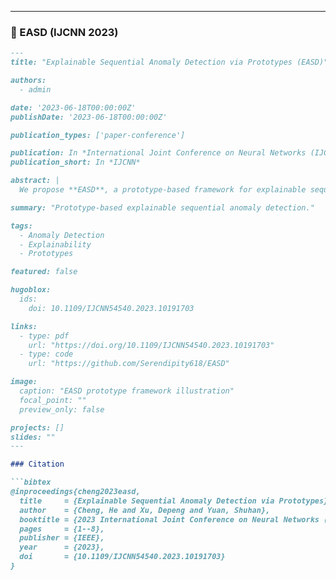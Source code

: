 
---

### 📄 EASD (IJCNN 2023)

```markdown
---
title: "Explainable Sequential Anomaly Detection via Prototypes (EASD)"

authors:
  - admin

date: '2023-06-18T00:00:00Z'
publishDate: '2023-06-18T00:00:00Z'

publication_types: ['paper-conference']

publication: In *International Joint Conference on Neural Networks (IJCNN 2023)*
publication_short: In *IJCNN*

abstract: |
  We propose **EASD**, a prototype-based framework for explainable sequential anomaly detection. By linking anomalous subsequences to representative prototypes, EASD provides human-understandable explanations while maintaining strong detection accuracy.

summary: "Prototype-based explainable sequential anomaly detection."

tags:
  - Anomaly Detection
  - Explainability
  - Prototypes

featured: false

hugoblox:
  ids:
    doi: 10.1109/IJCNN54540.2023.10191703

links:
  - type: pdf
    url: "https://doi.org/10.1109/IJCNN54540.2023.10191703"
  - type: code
    url: "https://github.com/Serendipity618/EASD"

image:
  caption: "EASD prototype framework illustration"
  focal_point: ""
  preview_only: false

projects: []
slides: ""
---

### Citation

```bibtex
@inproceedings{cheng2023easd,
  title     = {Explainable Sequential Anomaly Detection via Prototypes},
  author    = {Cheng, He and Xu, Depeng and Yuan, Shuhan},
  booktitle = {2023 International Joint Conference on Neural Networks (IJCNN)},
  pages     = {1--8},
  publisher = {IEEE},
  year      = {2023},
  doi       = {10.1109/IJCNN54540.2023.10191703}
}
